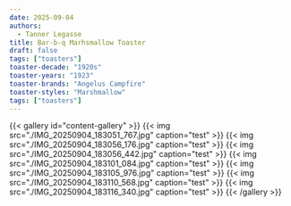 ```yaml
---
date: 2025-09-04
authors:
  - Tanner Legasse
title: Bar-b-q Marhsmallow Toaster
draft: false
tags: ["toasters"]
toaster-decade: "1920s"
toaster-years: "1923"
toaster-brands: "Angelus Campfire"
toaster-styles: "Marshmallow"
tags: ["toasters"]
---
```


{{< gallery id="content-gallery" >}}
  {{< img src="./IMG_20250904_183051_767.jpg" caption="test" >}}
  {{< img src="./IMG_20250904_183056_176.jpg" caption="test" >}}
  {{< img src="./IMG_20250904_183056_442.jpg" caption="test" >}}
  {{< img src="./IMG_20250904_183101_084.jpg" caption="test" >}}
  {{< img src="./IMG_20250904_183105_976.jpg" caption="test" >}}
  {{< img src="./IMG_20250904_183110_568.jpg" caption="test" >}}
  {{< img src="./IMG_20250904_183116_340.jpg" caption="test" >}}
{{< /gallery >}}

